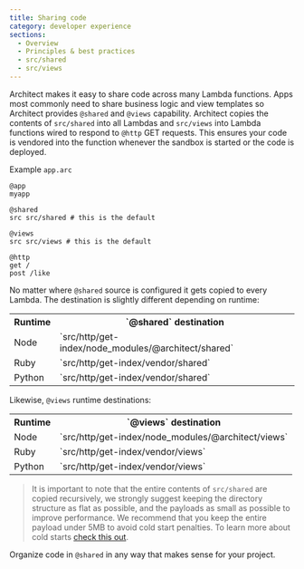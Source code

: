 ```yaml
---
title: Sharing code 
category: developer experience
sections:
  - Overview
  - Principles & best practices
  - src/shared
  - src/views
---
```


Architect makes it easy to share code across many Lambda functions. Apps most commonly need to share business logic and view templates so Architect provides `@shared` and `@views` capability. Architect copies the contents of `src/shared` into all Lambdas and `src/views` into Lambda functions wired to respond to `@http` GET requests. This ensures your code is vendored into the function whenever the sandbox is started or the code is deployed. 

Example `app.arc`

```arc
@app
myapp

@shared
src src/shared # this is the default

@views
src src/views # this is the default

@http
get /
post /like
```

No matter where `@shared` source is configured it gets copied to every Lambda. The destination is slightly different depending on runtime:

<table>
  <tr><th>Runtime</th><th>`@shared` destination</h1></tr>
  <tr><td>Node</td><td>`src/http/get-index/node_modules/@architect/shared`</td></tr>
  <tr><td>Ruby</td><td>`src/http/get-index/vendor/shared`</td></tr>
  <tr><td>Python</td><td>`src/http/get-index/vendor/shared`</td></tr>
</table>

Likewise, `@views` runtime destinations:

<table>
  <tr><th>Runtime</th><th>`@views` destination</h1></tr>
  <tr><td>Node</td><td>`src/http/get-index/node_modules/@architect/views`</td></tr>
  <tr><td>Ruby</td><td>`src/http/get-index/vendor/views`</td></tr>
  <tr><td>Python</td><td>`src/http/get-index/vendor/views`</td></tr>
</table>

> It is important to note that the entire contents of `src/shared` are copied recursively, we strongly suggest keeping the directory structure as flat as possible, and the payloads as small as possible to improve performance. We recommend that you keep the entire payload under 5MB to avoid cold start penalties. To learn more about cold starts [check this out](https://learn.begin.com/jargon#cold-start).

Organize code in `@shared` in any way that makes sense for your project.
